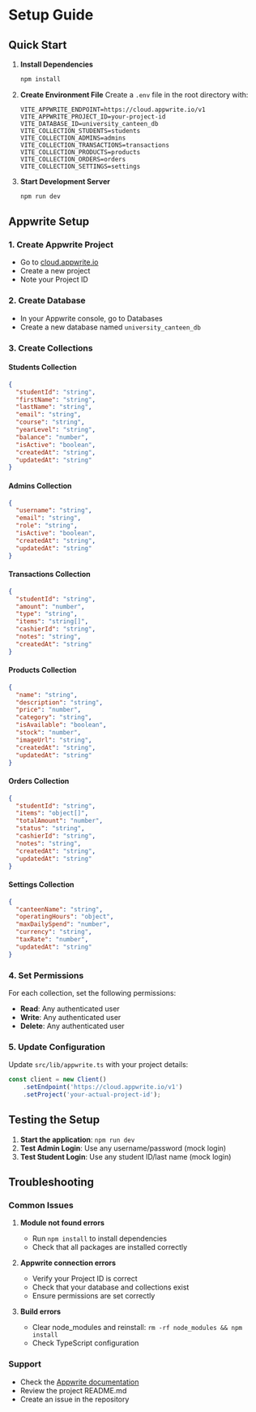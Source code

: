 # Setup Guide

## Quick Start

1. **Install Dependencies**
   ```bash
   npm install
   ```

2. **Create Environment File**
   Create a `.env` file in the root directory with:
   ```env
   VITE_APPWRITE_ENDPOINT=https://cloud.appwrite.io/v1
   VITE_APPWRITE_PROJECT_ID=your-project-id
   VITE_DATABASE_ID=university_canteen_db
   VITE_COLLECTION_STUDENTS=students
   VITE_COLLECTION_ADMINS=admins
   VITE_COLLECTION_TRANSACTIONS=transactions
   VITE_COLLECTION_PRODUCTS=products
   VITE_COLLECTION_ORDERS=orders
   VITE_COLLECTION_SETTINGS=settings
   ```

3. **Start Development Server**
   ```bash
   npm run dev
   ```

## Appwrite Setup

### 1. Create Appwrite Project
- Go to [cloud.appwrite.io](https://cloud.appwrite.io)
- Create a new project
- Note your Project ID

### 2. Create Database
- In your Appwrite console, go to Databases
- Create a new database named `university_canteen_db`

### 3. Create Collections

#### Students Collection
```json
{
  "studentId": "string",
  "firstName": "string", 
  "lastName": "string",
  "email": "string",
  "course": "string",
  "yearLevel": "string",
  "balance": "number",
  "isActive": "boolean",
  "createdAt": "string",
  "updatedAt": "string"
}
```

#### Admins Collection
```json
{
  "username": "string",
  "email": "string",
  "role": "string",
  "isActive": "boolean",
  "createdAt": "string",
  "updatedAt": "string"
}
```

#### Transactions Collection
```json
{
  "studentId": "string",
  "amount": "number",
  "type": "string",
  "items": "string[]",
  "cashierId": "string",
  "notes": "string",
  "createdAt": "string"
}
```

#### Products Collection
```json
{
  "name": "string",
  "description": "string",
  "price": "number",
  "category": "string",
  "isAvailable": "boolean",
  "stock": "number",
  "imageUrl": "string",
  "createdAt": "string",
  "updatedAt": "string"
}
```

#### Orders Collection
```json
{
  "studentId": "string",
  "items": "object[]",
  "totalAmount": "number",
  "status": "string",
  "cashierId": "string",
  "notes": "string",
  "createdAt": "string",
  "updatedAt": "string"
}
```

#### Settings Collection
```json
{
  "canteenName": "string",
  "operatingHours": "object",
  "maxDailySpend": "number",
  "currency": "string",
  "taxRate": "number",
  "updatedAt": "string"
}
```

### 4. Set Permissions
For each collection, set the following permissions:
- **Read**: Any authenticated user
- **Write**: Any authenticated user
- **Delete**: Any authenticated user

### 5. Update Configuration
Update `src/lib/appwrite.ts` with your project details:
```typescript
const client = new Client()
    .setEndpoint('https://cloud.appwrite.io/v1')
    .setProject('your-actual-project-id');
```

## Testing the Setup

1. **Start the application**: `npm run dev`
2. **Test Admin Login**: Use any username/password (mock login)
3. **Test Student Login**: Use any student ID/last name (mock login)

## Troubleshooting

### Common Issues

1. **Module not found errors**
   - Run `npm install` to install dependencies
   - Check that all packages are installed correctly

2. **Appwrite connection errors**
   - Verify your Project ID is correct
   - Check that your database and collections exist
   - Ensure permissions are set correctly

3. **Build errors**
   - Clear node_modules and reinstall: `rm -rf node_modules && npm install`
   - Check TypeScript configuration

### Support
- Check the [Appwrite documentation](https://appwrite.io/docs)
- Review the project README.md
- Create an issue in the repository 